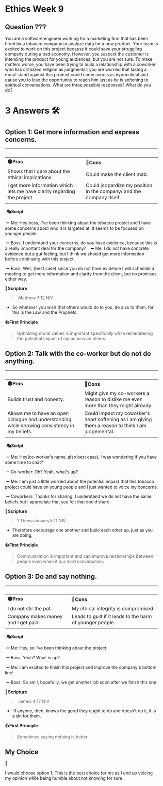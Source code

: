 # Ethics Week 9
## Question ❔❔❔
You are a software engineer working for a marketing firm that has been hired by a tobacco company to analyze data for a new product. Your team is excited to work on this project because it could save your struggling company during a bad economy. However, you suspect the customer is intending the product for young audiences, but you are not sure. To make matters worse, you have been trying to build a relationship with a coworker who has criticized religion as judgmental; you are worried that taking a moral stand against this product could come across as hypocritical and cause you to lose the opportunity to reach him just as he is softening to spiritual conversations. What are three possible responses? What do you do?

# 3 Answers 🛠️


## Option 1: Get more information and express concerns.

|     |    |
|--------- | ------- |
|**🟢Pros** | **🔴Cons** |
|Shows that I care about the ethical implications.|Could make the client mad.|
I get more information which lets me have clarity regarding the project. | Could jeopardize my position in the company/ and the company itself.||
||

 **🎭Script**

 ➖ Me: Hey boss, I've been thinking about the tobacco project and I have some concerns about who it is targeted at, it seems to be focused on younger people. 

 ➖ Boss: I understand your concerns, do you have evidence, because this is a really important deal for the company?
 
 ➖ Me: I do not have concrete evidence but a gut feeling, but I think we should get more information before continuing with this project. 

 ➖ Boss: Well, (best case) since you do not have evidence I will schedule a meeting to get more information and clarity from the client, but no promises either way. 
 

**📙Scripture**
>  Matthew 7:12 NIV 
- So whatever you wish that others would do to you, do also to them, for this is the Law and the Prophets. 

**👍First Principle**
> Upholding moral values is important specifically while remembering the potential impact of my actions on others. 

## Option 2: Talk with the co-worker but do not do anything.

|     |    |
|--------- | ------- |
|**🟢Pros** | **🔴Cons** |
|Builds trust and honesty. |Might give my co-workers a reason to dislike me even more than they might already. |
| Allows me to have an open dialogue and understanding while showing consistency in my beliefs.|Could impact my coworker's heart softening as I am giving them a reason to think I am judgemental.|
|||

 **🎭Script**

 ➖ Me: Hey(co-worker's name, also best case), I was wondering if you have some time to chat?

 ➖ Co-worker: Oh? Yeah, what's up?

 ➖ Me: I am just a little worried about the potential impact that this tobacco project could have on young people and I just wanted to voice my concerns.

 ➖ Coworkers: Thanks for sharing, I understand we do not have the same beliefs but I appreciate that you felt that could share.


**📙Scripture**
> 1 Thessalonians 5:11 NIV
- Therefore encourage one another and build each other up, just as you are doing.

**👍First Principle**
> Communication is important and can improve relationships between people even when it is a hard conversation.

## Option 3: Do and say nothing. 
|     |    |
|--------- | ------- |
|**🟢Pros** | **🔴Cons** |
|I do not stir the pot. |My ethical integrity is compromised| 
|Company makes money and I get paid. |Leads to guilt if it leads to the harm of younger people.|| 
|| 

 **🎭Script**

 ➖ Me: Hey, so I've been thinking about the project

 ➖ Boss: Yeah? What is up?

 ➖ Me: I am excited to finish this project and improve the company's bottom line!

 ➖ Boss: So am I, hopefully, we get another job soon after we finish this one. 

**📙Scripture**
>  James 4:17 NIV
-  If anyone, then, knows the good they ought to do and doesn’t do it, it is a sin for them.

**👍First Principle**
> Sometimes saying nothing is better. 


## My Choice
**🤙** 

I would choose option 1. This is the best choice for me as I end up voicing my opinion while being humble about not knowing for sure. 